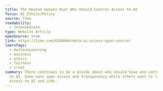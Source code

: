 ```yaml
---
title: The Heated Debate Over Who Should Control Access to AI
focus: AI Ethics/Policy
source: Time
readability:
  - Intermediate
type: Website Article
openSource: true
link: https://time.com/6308604/meta-ai-access-open-source/
learnTags:
  - machineLearning
  - business
  - ethics
  - fairness
  - trust
summary: There continues to be a divide about who should have and control access
  to AI. Some want open access and transparency while others want to limit
  access to AI and LLMs.
---
```

